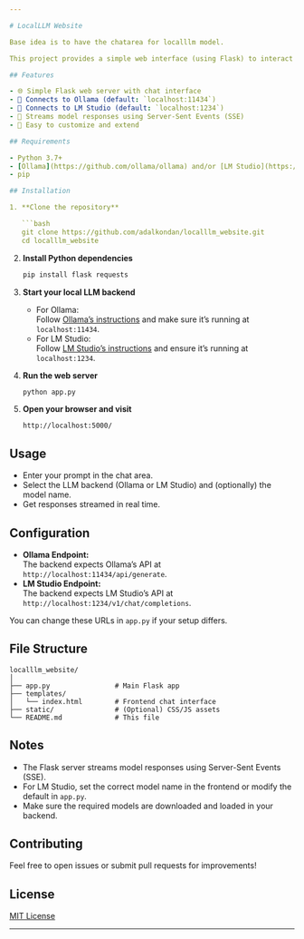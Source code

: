 ```yaml
---

# LocalLLM Website

Base idea is to have the chatarea for localllm model.

This project provides a simple web interface (using Flask) to interact with local LLM backends like [Ollama](https://github.com/ollama/ollama) and [LM Studio](https://lmstudio.ai/). Users can enter prompts via a web UI and get streamed model responses in real time.

## Features

- 🌐 Simple Flask web server with chat interface
- 🦙 Connects to Ollama (default: `localhost:11434`)
- 🤖 Connects to LM Studio (default: `localhost:1234`)
- 🔄 Streams model responses using Server-Sent Events (SSE)
- 📝 Easy to customize and extend

## Requirements

- Python 3.7+
- [Ollama](https://github.com/ollama/ollama) and/or [LM Studio](https://lmstudio.ai/) running locally
- pip

## Installation

1. **Clone the repository**

   ```bash
   git clone https://github.com/adalkondan/localllm_website.git
   cd localllm_website
   ```

2. **Install Python dependencies**

   ```bash
   pip install flask requests
   ```

3. **Start your local LLM backend**
   - For Ollama:  
     Follow [Ollama’s instructions](https://github.com/ollama/ollama) and make sure it’s running at `localhost:11434`.
   - For LM Studio:  
     Follow [LM Studio’s instructions](https://lmstudio.ai/docs/server-api) and ensure it’s running at `localhost:1234`.

4. **Run the web server**

   ```bash
   python app.py
   ```

5. **Open your browser and visit**

   ```
   http://localhost:5000/
   ```

## Usage

- Enter your prompt in the chat area.
- Select the LLM backend (Ollama or LM Studio) and (optionally) the model name.
- Get responses streamed in real time.

## Configuration

- **Ollama Endpoint:**  
  The backend expects Ollama’s API at `http://localhost:11434/api/generate`.
- **LM Studio Endpoint:**  
  The backend expects LM Studio’s API at `http://localhost:1234/v1/chat/completions`.

You can change these URLs in `app.py` if your setup differs.

## File Structure

```
localllm_website/
│
├── app.py                # Main Flask app
├── templates/
│   └── index.html        # Frontend chat interface
├── static/               # (Optional) CSS/JS assets
└── README.md             # This file
```

## Notes

- The Flask server streams model responses using Server-Sent Events (SSE).
- For LM Studio, set the correct model name in the frontend or modify the default in `app.py`.
- Make sure the required models are downloaded and loaded in your backend.

## Contributing

Feel free to open issues or submit pull requests for improvements!

## License

[MIT License](LICENSE)

---
```

